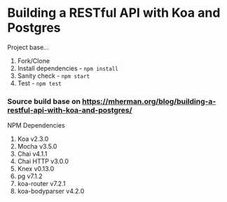 # Building a RESTful API with Koa and Postgres

Project base...

1. Fork/Clone
1. Install dependencies - `npm install`
1. Sanity check - `npm start`
1. Test - `npm test`

### Source build base on https://mherman.org/blog/building-a-restful-api-with-koa-and-postgres/

NPM Dependencies
1. Koa v2.3.0
1. Mocha v3.5.0
1. Chai v4.1.1
1. Chai HTTP v3.0.0
1. Knex v0.13.0
1. pg v7.1.2
1. koa-router v7.2.1
1. koa-bodyparser v4.2.0